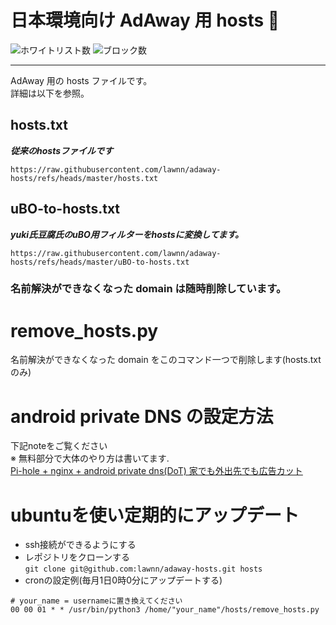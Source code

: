 # 日本環境向け AdAway 用 hosts :no_entry_sign:

![ホワイトリスト数](https://img.shields.io/badge/allow-48-brightgreen)
![ブロック数](https://img.shields.io/badge/block-13117-red)


---

AdAway 用の hosts ファイルです。  
詳細は以下を参照。

## hosts.txt
***従来のhostsファイルです***
```
https://raw.githubusercontent.com/lawnn/adaway-hosts/refs/heads/master/hosts.txt
```

## uBO-to-hosts.txt

***yuki氏豆腐氏のuBO用フィルターをhostsに変換してます。***
```
https://raw.githubusercontent.com/lawnn/adaway-hosts/refs/heads/master/uBO-to-hosts.txt
```

### 名前解決ができなくなった domain は随時削除しています。

# remove_hosts.py
名前解決ができなくなった domain をこのコマンド一つで削除します(hosts.txtのみ) 

# android private DNS の設定方法       
下記noteをご覧ください     
※ 無料部分で大体のやり方は書いてます.        
[Pi-hole + nginx + android private dns(DoT) 家でも外出先でも広告カット](https://note.com/shiba_memo_note/n/ncb76466a5e55)        
        
# ubuntuを使い定期的にアップデート      
 - ssh接続ができるようにする       
 - レポジトリをクローンする   
 ```git clone git@github.com:lawnn/adaway-hosts.git hosts```
 - cronの設定例(毎月1日0時0分にアップデートする)
 ```
# your_name = usernameに置き換えてください
 00 00 01 * * /usr/bin/python3 /home/"your_name"/hosts/remove_hosts.py
 ```